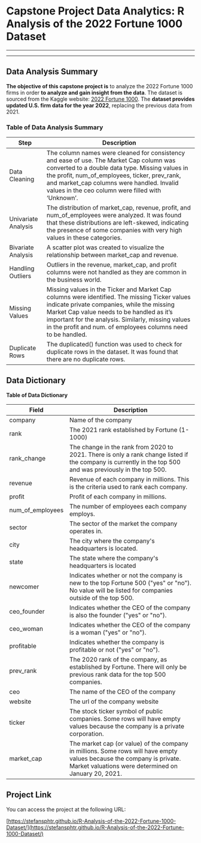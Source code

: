 # Capstone Project Data Analytics: R Analysis of the 2022 Fortune 1000 Dataset
---
---
## Data Analysis Summary
**The objective of this capstone project is** to analyze the 2022
Fortune 1000 firms in order **to analyze and gain insight from the data**. The dataset is sourced from the Kaggle website: [2022 Fortune
1000](https://www.kaggle.com/datasets/winston56/fortune-500-data-2021/data).
The **dataset provides updated U.S. firm data for the year 2022**,
replacing the previous data from 2021.

### Table of Data Analysis Summary

| Step               | Description                                                                                                                                                                                                                                                                                                                                 |
|--------------------|---------------------------------------------------------------------------------------------------------------------------------------------------------------------------------------------------------------------------------------------------------------------------------------------------------------------------------------------|
| Data Cleaning      | The column names were cleaned for consistency and ease of use. The Market Cap column was converted to a double data type. Missing values in the profit, num_of_employees, ticker, prev_rank, and market_cap columns were handled. Invalid values in the ceo column were filled with ‘Unknown’.                                               |
| Univariate Analysis| The distribution of market_cap, revenue, profit, and num_of_employees were analyzed. It was found that these distributions are left-skewed, indicating the presence of some companies with very high values in these categories.                                                                                                                |
| Bivariate Analysis | A scatter plot was created to visualize the relationship between market_cap and revenue.                                                                                                                                                                                                                                                    |
| Handling Outliers  | Outliers in the revenue, market_cap, and profit columns were not handled as they are common in the business world.                                                                                                                                                                                                                           |
| Missing Values     | Missing values in the Ticker and Market Cap columns were identified. The missing Ticker values indicate private companies, while the missing Market Cap value needs to be handled as it’s important for the analysis. Similarly, missing values in the profit and num. of employees columns need to be handled.                               |
| Duplicate Rows     | The duplicated() function was used to check for duplicate rows in the dataset. It was found that there are no duplicate rows.                                                                                                                                                                                                               |

## Data Dictionary

**Table of Data Dictionary**

| Field           | Description |
|-----------------|-------------|
| company         | Name of the company |
| rank            | The 2021 rank established by Fortune (1-1000) |
| rank_change     | The change in the rank from 2020 to 2021. There is only a rank change listed if the company is currently in the top 500 and was previously in the top 500. |
| revenue         | Revenue of each company in millions. This is the criteria used to rank each company. |
| profit          | Profit of each company in millions. |
| num_of_employees| The number of employees each company employs. |
| sector          | The sector of the market the company operates in. |
| city            | The city where the company's headquarters is located. |
| state           | The state where the company's headquarters is located |
| newcomer        | Indicates whether or not the company is new to the top Fortune 500 ("yes" or "no"). No value will be listed for companies outside of the top 500. |
| ceo_founder     | Indicates whether the CEO of the company is also the founder ("yes" or "no"). |
| ceo_woman       | Indicates whether the CEO of the company is a woman ("yes" or "no"). |
| profitable      | Indicates whether the company is profitable or not ("yes" or "no"). |
| prev_rank       | The 2020 rank of the company, as established by Fortune. There will only be previous rank data for the top 500 companies. |
| ceo             | The name of the CEO of the company |
| website         | The url of the company website |
| ticker          | The stock ticker symbol of public companies. Some rows will have empty values because the company is a private corporation. |
| market_cap      | The market cap (or value) of the company in millions. Some rows will have empty values because the company is private. Market valuations were determined on January 20, 2021. |

## Project Link

You can access the project at the following URL:

[https://stefansphtr.github.io/R-Analysis-of-the-2022-Fortune-1000-Dataset/](https://stefansphtr.github.io/R-Analysis-of-the-2022-Fortune-1000-Dataset/)